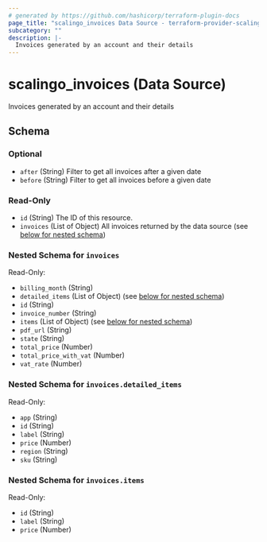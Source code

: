 ```yaml
---
# generated by https://github.com/hashicorp/terraform-plugin-docs
page_title: "scalingo_invoices Data Source - terraform-provider-scalingo"
subcategory: ""
description: |-
  Invoices generated by an account and their details
---
```


# scalingo_invoices (Data Source)

Invoices generated by an account and their details



<!-- schema generated by tfplugindocs -->
## Schema

### Optional

- `after` (String) Filter to get all invoices after a given date
- `before` (String) Filter to get all invoices before a given date

### Read-Only

- `id` (String) The ID of this resource.
- `invoices` (List of Object) All invoices returned by the data source (see [below for nested schema](#nestedatt--invoices))

<a id="nestedatt--invoices"></a>
### Nested Schema for `invoices`

Read-Only:

- `billing_month` (String)
- `detailed_items` (List of Object) (see [below for nested schema](#nestedobjatt--invoices--detailed_items))
- `id` (String)
- `invoice_number` (String)
- `items` (List of Object) (see [below for nested schema](#nestedobjatt--invoices--items))
- `pdf_url` (String)
- `state` (String)
- `total_price` (Number)
- `total_price_with_vat` (Number)
- `vat_rate` (Number)

<a id="nestedobjatt--invoices--detailed_items"></a>
### Nested Schema for `invoices.detailed_items`

Read-Only:

- `app` (String)
- `id` (String)
- `label` (String)
- `price` (Number)
- `region` (String)
- `sku` (String)


<a id="nestedobjatt--invoices--items"></a>
### Nested Schema for `invoices.items`

Read-Only:

- `id` (String)
- `label` (String)
- `price` (Number)


